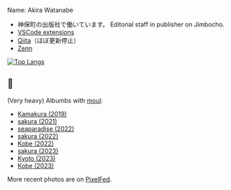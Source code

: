 Name: Akira Watanabe

+ 神保町の出版社で働いています。 Editorial staff in publisher on Jimbocho.
+ [VSCode extensions](https://marketplace.visualstudio.com/publishers/awtnb)
+ [Qiita](https://qiita.com/AWtnb)（ほぼ更新停止）
+ [Zenn](https://zenn.dev/awtnb)

[![Top Langs](https://github-readme-stats.vercel.app/api/top-langs/?username=AWtnb&layout=compact&theme=bear)](https://github.com/AWtnb/)

##  📸

(Very heavy) Albumbs with [moul](https://github.com/moul-co/moul):

+ [Kamakura (2019)](https://awtnb-album-2019-kamakura.netlify.app/)
+ [sakura (2021)](https://awtnb-album-2021-sakura.netlify.app/)
+ [seaparadise (2022)](https://awtnb-album-2022-03-seaparadise.netlify.app/)
+ [sakura (2022)](https://awtnb-album-2022-04-sakura.netlify.app/)
+ [Kobe (2022)](https://awtnb-album-2022-09-kobe.netlify.app/)
+ [sakura (2023)](https://awtnb-album-2023-03-sakura.netlify.app/)
+ [Kyoto (2023)](https://awtnb-album-2023-07-kyoto.netlify.app/)
+ [Kobe (2023)](https://awtnb-album-2023-09-kobe.netlify.app/)

 More recent photos are on [PixelFed](https://pixelfed.tokyo/i/web/profile/611921294785326526).
